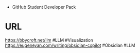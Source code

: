 - GitHub Student Developer Pack

# URL

https://bbycroft.net/llm #LLM #Visualization 
https://eugeneyan.com/writing/obsidian-copilot #Obsidian #LLM 
